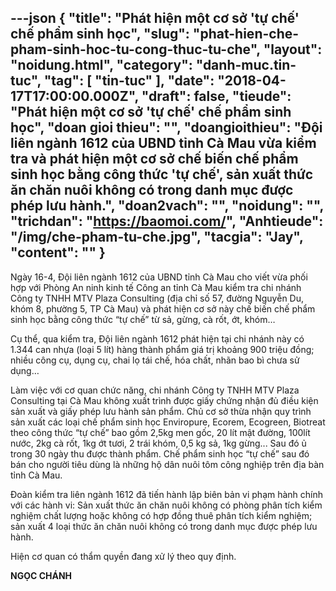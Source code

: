 ---json
{
    "title": "Phát hiện một cơ sở 'tự chế' chế phẩm sinh học",
    "slug": "phat-hien-che-pham-sinh-hoc-tu-cong-thuc-tu-che",
    "layout": "noidung.html",
    "category": "danh-muc.tin-tuc",
    "tag": [
        "tin-tuc"
    ],
    "date": "2018-04-17T17:00:00.000Z",
    "draft": false,
    "tieude": "Phát hiện một cơ sở 'tự chế' chế phẩm sinh học",
    "doan gioi thieu": "",
    "doangioithieu": "Đội liên ngành 1612 của UBND tỉnh Cà Mau vừa kiểm tra và phát hiện một cơ sở chế biến chế phẩm sinh học bằng công thức 'tự chế', sản xuất thức ăn chăn nuôi không có trong danh mục được phép lưu hành.",
    "doan2vach": "",
    "noidung": "",
    "trichdan": "https://baomoi.com/",
    "Anhtieude": "/img/che-pham-tu-che.jpg",
    "tacgia": "Jay",
    "__content__": ""
}
---
<p><span style="font-size:14px">Ng&agrave;y 16-4, Đội li&ecirc;n ng&agrave;nh 1612 của UBND tỉnh C&agrave; Mau cho viết vừa phối hợp với Ph&ograve;ng An ninh kinh tế C&ocirc;ng an tỉnh C&agrave; Mau kiểm tra chi nh&aacute;nh C&ocirc;ng ty TNHH MTV Plaza Consulting (địa chỉ số 57, đường Nguyễn Du, kh&oacute;m 8, phường 5, TP C&agrave; Mau) v&agrave; ph&aacute;t hiện cơ sở n&agrave;y chế biến chế phẩm sinh học bằng c&ocirc;ng thức &ldquo;tự chế&rdquo; từ sả, gừng, c&agrave; rốt, ớt, kh&oacute;m&hellip;</span></p>

<p><span style="font-size:14px">Cụ thể, qua kiểm tra, Đội li&ecirc;n ng&agrave;nh 1612 ph&aacute;t hiện tại chi nh&aacute;nh n&agrave;y c&oacute; 1.344 can nhựa (loại 5 l&iacute;t) h&agrave;ng th&agrave;nh phẩm gi&aacute; trị khoảng 900 triệu đồng; nhiều c&ocirc;ng cụ, dụng cụ, chai lọ t&aacute;i chế, h&oacute;a chất, nh&atilde;n bao b&igrave; chưa sử dụng&hellip;</span></p>

<p><span style="font-size:14px">L&agrave;m việc với cơ quan chức năng, chi nh&aacute;nh C&ocirc;ng ty TNHH MTV Plaza Consulting tại C&agrave; Mau kh&ocirc;ng xuất tr&igrave;nh được giấy chứng nhận đủ điều kiện sản xuất v&agrave; giấy ph&eacute;p lưu h&agrave;nh sản phẩm. Chủ cơ sở thừa nhận quy tr&igrave;nh sản xuất c&aacute;c loại chế phẩm sinh học Enviropure, Ecorem, Ecogreen, Biotreat theo c&ocirc;ng thức &ldquo;tự chế&rdquo; bao gồm 2,5kg men gốc, 20 l&iacute;t mật đường, 100l&iacute;t nước, 2kg c&agrave; rốt, 1kg ớt tươi, 2 tr&aacute;i kh&oacute;m, 0,5 kg sả, 1kg gừng... Sau đ&oacute; ủ trong 30 ng&agrave;y thu được th&agrave;nh phẩm. Chế phẩm sinh học &ldquo;tự chế&rdquo; sau đ&oacute; b&aacute;n cho người ti&ecirc;u d&ugrave;ng l&agrave; những hộ d&acirc;n nu&ocirc;i t&ocirc;m c&ocirc;ng nghiệp tr&ecirc;n địa b&agrave;n tỉnh C&agrave; Mau.</span></p>

<p><span style="font-size:14px">Đo&agrave;n kiểm tra li&ecirc;n ng&agrave;nh 1612 đ&atilde; tiến h&agrave;nh lập bi&ecirc;n bản vi phạm h&agrave;nh ch&iacute;nh với c&aacute;c h&agrave;nh vi: Sản xuất thức ăn chăn nu&ocirc;i kh&ocirc;ng c&oacute; ph&ograve;ng ph&acirc;n t&iacute;ch kiểm nghiệm chất lượng hoặc kh&ocirc;ng c&oacute; hợp đồng thu&ecirc; ph&acirc;n t&iacute;ch kiểm nghiệm; sản xuất 4 loại thức ăn chăn nu&ocirc;i kh&ocirc;ng c&oacute; trong danh mục được ph&eacute;p lưu h&agrave;nh.</span></p>

<p><span style="font-size:14px">Hiện cơ quan c&oacute; thẩm quyền đang xử l&yacute; theo quy định.</span></p>

<p><span style="font-size:14px"><strong>NGỌC CH&Aacute;NH</strong></span></p>
